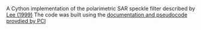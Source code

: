 A Cython implementation of the polarimetric SAR speckle filter described by [Lee (1999)](https://ieeexplore.ieee.org/stamp/stamp.jsp?arnumber=789635)
The code was built using the [documentation and pseudocode provdied by PCI](http://www.pcigeomatics.com/geomatica-help/references/pciFunction_r/python/P_pspolfil.html)

